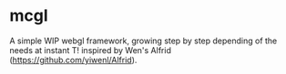 # mcgl
A simple WIP webgl framework, growing step by step depending of the needs at instant T!
inspired by Wen's Alfrid (https://github.com/yiwenl/Alfrid). 
